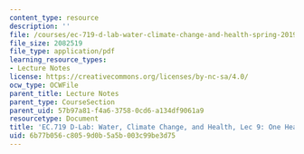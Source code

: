 ```yaml
---
content_type: resource
description: ''
file: /courses/ec-719-d-lab-water-climate-change-and-health-spring-2019/6b77b056c8059d0b5a5b003c99be3d75_MITEC_719S19_lec9.pdf
file_size: 2082519
file_type: application/pdf
learning_resource_types:
- Lecture Notes
license: https://creativecommons.org/licenses/by-nc-sa/4.0/
ocw_type: OCWFile
parent_title: Lecture Notes
parent_type: CourseSection
parent_uid: 57b97a81-f4a6-3758-0cd6-a134df9061a9
resourcetype: Document
title: 'EC.719 D-Lab: Water, Climate Change, and Health, Lec 9: One Health'
uid: 6b77b056-c805-9d0b-5a5b-003c99be3d75
---
```

